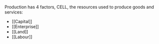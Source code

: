 Production has 4 factors, CELL, the resources used to produce goods and services:
* [[Capital]]
* [[Enterprise]]
* [[Land]]
* [[Labour]]

